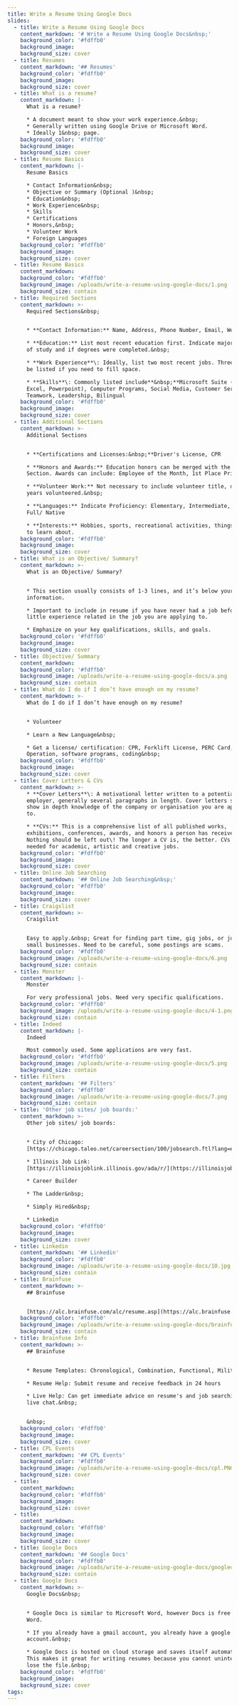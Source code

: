 ```yaml
---
title: Write a Resume Using Google Docs
slides:
  - title: Write a Resume Using Google Docs
    content_markdown: '# Write a Resume Using Google Docs&nbsp;'
    background_color: '#fdffb0'
    background_image:
    background_size: cover
  - title: Resumes
    content_markdown: '## Resumes'
    background_color: '#fdffb0'
    background_image:
    background_size: cover
  - title: What is a resume?
    content_markdown: |-
      What is a resume?

      * A document meant to show your work experience.&nbsp;
      * Generally written using Google Drive or Microsoft Word.
      * Ideally 1&nbsp; page.
    background_color: '#fdffb0'
    background_image:
    background_size: cover
  - title: Resume Basics
    content_markdown: |-
      Resume Basics

      * Contact Information&nbsp;
      * Objective or Summary (Optional )&nbsp;
      * Education&nbsp;
      * Work Experience&nbsp;
      * Skills
      * Certifications
      * Honors,&nbsp;
      * Volunteer Work
      * Foreign Languages
    background_color: '#fdffb0'
    background_image:
    background_size: cover
  - title: Resume Basics
    content_markdown:
    background_color: '#fdffb0'
    background_image: /uploads/write-a-resume-using-google-docs/1.png
    background_size: contain
  - title: Required Sections
    content_markdown: >-
      Required Sections&nbsp;


      * **Contact Information:** Name, Address, Phone Number, Email, Website

      * **Education:** List most recent education first. Indicate majors/ areas
      of study and if degrees were completed.&nbsp;

      * **Work Experience**\: Ideally, list two most recent jobs. Three jobs can
      be listed if you need to fill space.

      * **Skills**\: Commonly listed include**&nbsp;**Microsoft Suite (Word,
      Excel, Powerpoint), Computer Programs, Social Media, Customer Service,
      Teamwork, Leadership, Bilingual
    background_color: '#fdffb0'
    background_image:
    background_size: cover
  - title: Additional Sections
    content_markdown: >-
      Additional Sections


      * **Certifications and Licenses:&nbsp;**Driver's License, CPR

      * **Honors and Awards:** Education honors can be merged with the Education
      Section. Awards can include: Employee of the Month, 1st Place Prizes.

      * **Volunteer Work:** Not necessary to include volunteer title, do include
      years volunteered.&nbsp;

      * **Languages:** Indicate Proficiency: Elementary, Intermediate, Advanced,
      Full/ Native

      * **Interests:** Hobbies, sports, recreational activities, things you like
      to learn about.
    background_color: '#fdffb0'
    background_image:
    background_size: cover
  - title: What is an Objective/ Summary?
    content_markdown: >-
      What is an Objective/ Summary?


      * This section usually consists of 1-3 lines, and it’s below your contact
      information.

      * Important to include in resume if you have never had a job before, or
      little experience related in the job you are applying to.

      * Emphasize on your key qualifications, skills, and goals.
    background_color: '#fdffb0'
    background_image:
    background_size: cover
  - title: Objective/ Summary
    content_markdown:
    background_color: '#fdffb0'
    background_image: /uploads/write-a-resume-using-google-docs/a.png
    background_size: contain
  - title: What do I do if I don’t have enough on my resume?
    content_markdown: >-
      What do I do if I don’t have enough on my resume?


      * Volunteer

      * Learn a New Language&nbsp;

      * Get a license/ certification: CPR, Forklift License, PERC Card, CNC
      Operation, software programs, coding&nbsp;
    background_color: '#fdffb0'
    background_image:
    background_size: cover
  - title: Cover Letters & CVs
    content_markdown: >-
      * **Cover Letters**\: A motivational letter written to a potential
      employer, generally several paragraphs in length. Cover letters should
      show in depth knowledge of the company or organisation you are applying
      to.

      * **CVs:** This is a comprehensive list of all published works,
      exhibitions, conferences, awards, and honors a person has received.
      Nothing should be left out\! The longer a CV is, the better. CVs are often
      needed for academic, artistic and creative jobs.
    background_color: '#fdffb0'
    background_image:
    background_size: cover
  - title: Online Job Searching
    content_markdown: '## Online Job Searching&nbsp;'
    background_color: '#fdffb0'
    background_image:
    background_size: cover
  - title: Craigslist
    content_markdown: >-
      Craigslist


      Easy to apply.&nbsp; Great for finding part time, gig jobs, or jobs at
      small businesses. Need to be careful, some postings are scams.
    background_color: '#fdffb0'
    background_image: /uploads/write-a-resume-using-google-docs/6.png
    background_size: contain
  - title: Monster
    content_markdown: |-
      Monster

      For very professional jobs. Need very specific qualifications.
    background_color: '#fdffb0'
    background_image: /uploads/write-a-resume-using-google-docs/4-1.png
    background_size: contain
  - title: Indeed
    content_markdown: |-
      Indeed

      Most commonly used. Some applications are very fast.
    background_color: '#fdffb0'
    background_image: /uploads/write-a-resume-using-google-docs/5.png
    background_size: contain
  - title: Filters
    content_markdown: '## Filters'
    background_color: '#fdffb0'
    background_image: /uploads/write-a-resume-using-google-docs/7.png
    background_size: contain
  - title: 'Other job sites/ job boards:'
    content_markdown: >-
      Other job sites/ job boards:


      * City of Chicago:
      [https://chicago.taleo.net/careersection/100/jobsearch.ftl?lang=en](https://chicago.taleo.net/careersection/100/jobsearch.ftl?lang=en)

      * Illinois Job Link:
      [https://illinoisjoblink.illinois.gov/ada/r/](https://illinoisjoblink.illinois.gov/ada/r/)

      * Career Builder

      * The Ladder&nbsp;

      * Simply Hired&nbsp;

      * Linkedin
    background_color: '#fdffb0'
    background_image:
    background_size: cover
  - title: Linkedin
    content_markdown: '## Linkedin'
    background_color: '#fdffb0'
    background_image: /uploads/write-a-resume-using-google-docs/10.jpg
    background_size: contain
  - title: Brainfuse
    content_markdown: >-
      ## Brainfuse


      [https://alc.brainfuse.com/alc/resume.asp](https://alc.brainfuse.com/alc/resume.asp)
    background_color: '#fdffb0'
    background_image: /uploads/write-a-resume-using-google-docs/brainfuse.PNG
    background_size: contain
  - title: Brainfuse Info
    content_markdown: >-
      ## Brainfuse


      * Resume Templates: Chronological, Combination, Functional, Military

      * Resume Help: Submit resume and receive feedback in 24 hours

      * Live Help: Can get immediate advice on resume's and job searching in
      live chat.&nbsp;


      &nbsp;
    background_color: '#fdffb0'
    background_image:
    background_size: cover
  - title: CPL Events
    content_markdown: '## CPL Events'
    background_color: '#fdffb0'
    background_image: /uploads/write-a-resume-using-google-docs/cpl.PNG
    background_size: cover
  - title:
    content_markdown:
    background_color: '#fdffb0'
    background_image:
    background_size: cover
  - title:
    content_markdown:
    background_color: '#fdffb0'
    background_image:
    background_size: cover
  - title: Google Docs
    content_markdown: '## Google Docs'
    background_color: '#fdffb0'
    background_image: /uploads/write-a-resume-using-google-docs/googledocs.PNG
    background_size: contain
  - title: Google Docs
    content_markdown: >-
      Google Docs&nbsp;


      * Google Docs is similar to Microsoft Word, however Docs is free unlike
      Word.

      * If you already have a gmail account, you already have a google docs
      account.&nbsp;

      * Google Docs is hosted on cloud storage and saves itself automatically.
      This makes it great for writing resumes because you cannot unintentionally
      lose the file.&nbsp;
    background_color: '#fdffb0'
    background_image:
    background_size: cover
tags:
---
```



